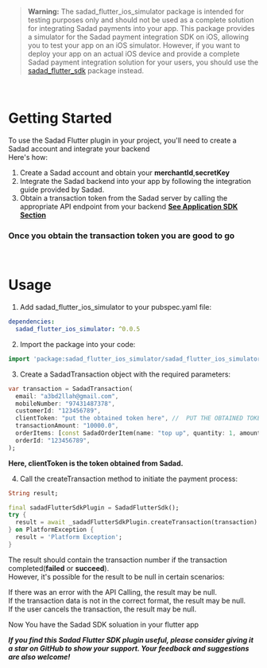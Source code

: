 > **Warning:** The sadad_flutter_ios_simulator package is intended for testing purposes only and should not be used as a complete solution for integrating Sadad payments into your app. This package provides a simulator for the Sadad payment integration SDK on iOS, allowing you to test your app on an iOS simulator. However, if you want to deploy your app on an actual iOS device and provide a complete Sadad payment integration solution for your users, you should use the [sadad_flutter_sdk](https://pub.dev/packages/sadad_flutter_sdk) package instead.

<br>

# Getting Started

To use the Sadad Flutter plugin in your project, you'll need to create a Sadad account and integrate your backend  
Here's how:

1. Create a Sadad account and obtain your **merchantId**,**secretKey**
2. Integrate the Sadad backend into your app by following the integration guide provided by Sadad.
3. Obtain a transaction token from the Sadad server by calling the appropriate API endpoint from your backend **[See Application SDK Section](https://developer.sadad.qa)**

### Once you obtain the transaction token you are good to go
<br>

# Usage

1. Add sadad_flutter_ios_simulator to your pubspec.yaml file:
```yaml
dependencies:
  sadad_flutter_ios_simulator: ^0.0.5
```
2. Import the package into your code:
```dart
import 'package:sadad_flutter_ios_simulator/sadad_flutter_ios_simulator.dart';
```
3. Create a SadadTransaction object with the required parameters:
```dart
var transaction = SadadTransaction(
  email: "a3bd2llah@gmail.com",
  mobileNumber: "97431487378",
  customerId: "123456789",
  clientToken: "put the obtained token here", //  PUT THE OBTAINED TOKEN HERE
  transactionAmount: "10000.0",
  orderItems: [const SadadOrderItem(name: "top up", quantity: 1, amount: 10000)],
  orderId: "123456789",
);
```
**Here, clientToken is the token obtained from Sadad.**

4. Call the createTransaction method to initiate the payment process:
```dart
String result;

final sadadFlutterSdkPlugin = SadadFlutterSdk();
try {
  result = await _sadadFlutterSdkPlugin.createTransaction(transaction) ?? 'null';
} on PlatformException {
  result = 'Platform Exception';
}
```
The result should contain the transaction number if the transaction completed(**failed** or **succeed**).  
However, it's possible for the result to be null in certain scenarios:

If there was an error with the API Calling, the result may be null.  
If the transaction data is not in the correct format, the result may be null.  
If the user cancels the transaction, the result may be null.


Now You have the Sadad SDK soluation in your flutter app

***If you find this Sadad Flutter SDK plugin useful, please consider giving it a star on GitHub to show your support. Your feedback and suggestions are also welcome!***
